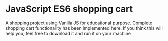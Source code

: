 # JavaScript ES6 shopping cart

A shopping project using Vanilla JS for educational purpose. Complete shopping cart functionality has been implemented here. If you think this will help you, feel free to download it and run it on your machine